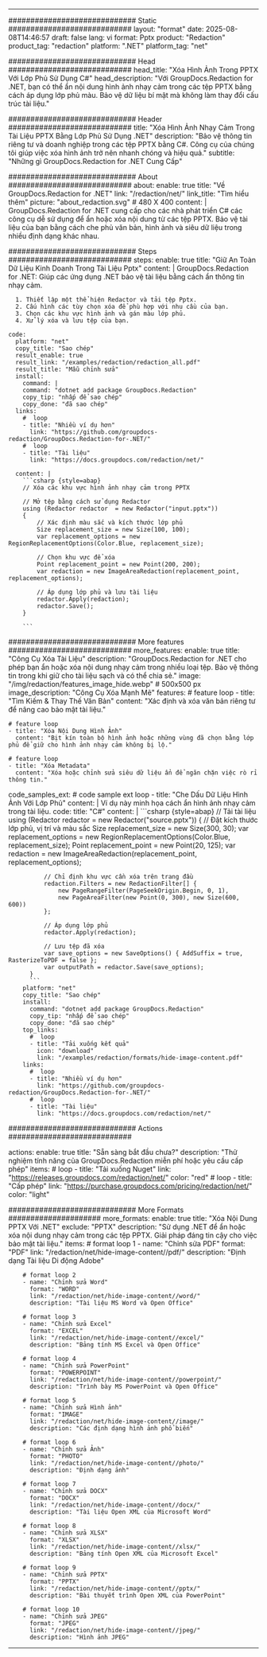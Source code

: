 
---
############################# Static ############################
layout: "format"
date:  2025-08-08T14:46:57
draft: false
lang: vi
format: Pptx
product: "Redaction"
product_tag: "redaction"
platform: ".NET"
platform_tag: "net"

############################# Head ############################
head_title: "Xóa Hình Ảnh Trong PPTX Với Lớp Phủ Sử Dụng C#"
head_description: "Với GroupDocs.Redaction for .NET, bạn có thể ẩn nội dung hình ảnh nhạy cảm trong các tệp PPTX bằng cách áp dụng lớp phủ màu. Bảo vệ dữ liệu bí mật mà không làm thay đổi cấu trúc tài liệu."

############################# Header ############################
title: "Xóa Hình Ảnh Nhạy Cảm Trong Tài Liệu PPTX Bằng Lớp Phủ Sử Dụng .NET" 
description: "Bảo vệ thông tin riêng tư và doanh nghiệp trong các tệp PPTX bằng C#. Công cụ của chúng tôi giúp việc xóa hình ảnh trở nên nhanh chóng và hiệu quả."
subtitle: "Những gì GroupDocs.Redaction for .NET Cung Cấp" 

############################# About ############################
about:
    enable: true
    title: "Về GroupDocs.Redaction for .NET"
    link: "/redaction/net/"
    link_title: "Tìm hiểu thêm"
    picture: "about_redaction.svg" # 480 X 400
    content: |
       GroupDocs.Redaction for .NET cung cấp cho các nhà phát triển C# các công cụ dễ sử dụng để ẩn hoặc xóa nội dung từ các tệp PPTX. Bảo vệ tài liệu của bạn bằng cách che phủ văn bản, hình ảnh và siêu dữ liệu trong nhiều định dạng khác nhau.

############################# Steps ############################
steps:
    enable: true
    title: "Giữ An Toàn Dữ Liệu Kinh Doanh Trong Tài Liệu Pptx"
    content: |
      GroupDocs.Redaction for .NET: Giúp các ứng dụng .NET bảo vệ tài liệu bằng cách ẩn thông tin nhạy cảm.
      
      1. Thiết lập một thể hiện Redactor và tải tệp Pptx.
      2. Cấu hình các tùy chọn xóa để phù hợp với nhu cầu của bạn.
      3. Chọn các khu vực hình ảnh và gán màu lớp phủ.
      4. Xử lý xóa và lưu tệp của bạn.
   
    code:
      platform: "net"
      copy_title: "Sao chép"
      result_enable: true
      result_link: "/examples/redaction/redaction_all.pdf"
      result_title: "Mẫu chỉnh sửa"
      install:
        command: |
        command: "dotnet add package GroupDocs.Redaction"
        copy_tip: "nhấp để sao chép"
        copy_done: "đã sao chép"
      links:
        #  loop
        - title: "Nhiều ví dụ hơn"
          link: "https://github.com/groupdocs-redaction/GroupDocs.Redaction-for-.NET/"
        #  loop
        - title: "Tài liệu"
          link: "https://docs.groupdocs.com/redaction/net/"
          
      content: |
        ```csharp {style=abap}
        // Xóa các khu vực hình ảnh nhạy cảm trong PPTX

        // Mở tệp bằng cách sử dụng Redactor
        using (Redactor redactor  = new Redactor("input.pptx"))
        {
            // Xác định màu sắc và kích thước lớp phủ
            Size replacement_size = new Size(100, 100);
            var replacement_options = new RegionReplacementOptions(Color.Blue, replacement_size);

            // Chọn khu vực để xóa
            Point replacement_point = new Point(200, 200);
            var redaction = new ImageAreaRedaction(replacement_point, replacement_options);
            
            // Áp dụng lớp phủ và lưu tài liệu
            redactor.Apply(redaction);
            redactor.Save();
        }
        
        ```            


############################# More features ############################
more_features:
  enable: true
  title: "Công Cụ Xóa Tài Liệu"
  description: "GroupDocs.Redaction for .NET cho phép bạn ẩn hoặc xóa nội dung nhạy cảm trong nhiều loại tệp. Bảo vệ thông tin trong khi giữ cho tài liệu sạch và có thể chia sẻ."
  image: "/img/redaction/features_image_hide.webp" # 500x500 px
  image_description: "Công Cụ Xóa Mạnh Mẽ"
  features:
    # feature loop
    - title: "Tìm Kiếm & Thay Thế Văn Bản"
      content: "Xác định và xóa văn bản riêng tư để nâng cao bảo mật tài liệu."

    # feature loop
    - title: "Xóa Nội Dung Hình Ảnh"
      content: "Bịt kín toàn bộ hình ảnh hoặc những vùng đã chọn bằng lớp phủ để giữ cho hình ảnh nhạy cảm không bị lộ."

    # feature loop
    - title: "Xóa Metadata"
      content: "Xóa hoặc chỉnh sửa siêu dữ liệu ẩn để ngăn chặn việc rò rỉ thông tin."
      
  code_samples_ext:
    # code sample ext loop
    - title: "Che Dấu Dữ Liệu Hình Ảnh Với Lớp Phủ"
      content: |
        Ví dụ này minh họa cách ẩn hình ảnh nhạy cảm trong tài liệu.
      code:
        title: "C#"
        content: |
          ```csharp {style=abap}
          //  Tải tài liệu
          using (Redactor redactor  = new Redactor("source.pptx"))
          {
              // Đặt kích thước lớp phủ, vị trí và màu sắc
              Size replacement_size = new Size(300, 30);
              var replacement_options = new RegionReplacementOptions(Color.Blue, replacement_size);
              Point replacement_point = new Point(20, 125);
              var redaction = new ImageAreaRedaction(replacement_point, replacement_options);
 
              // Chỉ định khu vực cần xóa trên trang đầu
              redaction.Filters = new RedactionFilter[] {
                  new PageRangeFilter(PageSeekOrigin.Begin, 0, 1),
                  new PageAreaFilter(new Point(0, 300), new Size(600, 600))
              };

              // Áp dụng lớp phủ
              redactor.Apply(redaction);

              // Lưu tệp đã xóa
              var save_options = new SaveOptions() { AddSuffix = true, RasterizeToPDF = false };
              var outputPath = redactor.Save(save_options);
          }
          ```
        platform: "net"
        copy_title: "Sao chép"
        install:
          command: "dotnet add package GroupDocs.Redaction"
          copy_tip: "nhấp để sao chép"
          copy_done: "đã sao chép"
        top_links:
          #  loop
          - title: "Tải xuống kết quả"
            icon: "download"
            link: "/examples/redaction/formats/hide-image-content.pdf"
        links:
          #  loop
          - title: "Nhiều ví dụ hơn"
            link: "https://github.com/groupdocs-redaction/GroupDocs.Redaction-for-.NET/"
          #  loop
          - title: "Tài liệu"
            link: "https://docs.groupdocs.com/redaction/net/"


############################# Actions ############################

actions:
  enable: true
  title: "Sẵn sàng bắt đầu chưa?"
  description: "Thử nghiệm tính năng của GroupDocs.Redaction miễn phí hoặc yêu cầu cấp phép"
  items:
    #  loop
    - title: "Tải xuống Nuget"
      link: "https://releases.groupdocs.com/redaction/net/"
      color: "red"
        #  loop
    - title: "Cấp phép"
      link: "https://purchase.groupdocs.com/pricing/redaction/net/"
      color: "light"


############################# More Formats #####################
more_formats:
    enable: true
    title: "Xóa Nội Dung PPTX Với .NET"
    exclude: "PPTX"
    description: "Sử dụng .NET để ẩn hoặc xóa nội dung nhạy cảm trong các tệp PPTX. Giải pháp đáng tin cậy cho việc bảo mật tài liệu."
    items: 
        # format loop 1
        - name: "Chỉnh sửa PDF"
          format: "PDF"
          link: "/redaction/net/hide-image-content//pdf/"
          description: "Định dạng Tài liệu Di động Adobe"

        # format loop 2
        - name: "Chỉnh sửa Word"
          format: "WORD"
          link: "/redaction/net/hide-image-content//word/"
          description: "Tài liệu MS Word và Open Office"
          
        # format loop 3
        - name: "Chỉnh sửa Excel"
          format: "EXCEL"
          link: "/redaction/net/hide-image-content//excel/"
          description: "Bảng tính MS Excel và Open Office"

        # format loop 4
        - name: "Chỉnh sửa PowerPoint"
          format: "POWERPOINT"
          link: "/redaction/net/hide-image-content//powerpoint/"
          description: "Trình bày MS PowerPoint và Open Office"

        # format loop 5
        - name: "Chỉnh sửa Hình ảnh"
          format: "IMAGE"
          link: "/redaction/net/hide-image-content//image/"
          description: "Các định dạng hình ảnh phổ biến"

        # format loop 6
        - name: "Chỉnh sửa Ảnh"
          format: "PHOTO"
          link: "/redaction/net/hide-image-content//photo/"
          description: "Định dạng ảnh"

        # format loop 7
        - name: "Chỉnh sửa DOCX"
          format: "DOCX"
          link: "/redaction/net/hide-image-content//docx/"
          description: "Tài liệu Open XML của Microsoft Word"
          
        # format loop 8
        - name: "Chỉnh sửa XLSX"
          format: "XLSX"
          link: "/redaction/net/hide-image-content//xlsx/"
          description: "Bảng tính Open XML của Microsoft Excel"
          
        # format loop 9
        - name: "Chỉnh sửa PPTX"
          format: "PPTX"
          link: "/redaction/net/hide-image-content//pptx/"
          description: "Bài thuyết trình Open XML của PowerPoint"

        # format loop 10
        - name: "Chỉnh sửa JPEG"
          format: "JPEG"
          link: "/redaction/net/hide-image-content//jpeg/"
          description: "Hình ảnh JPEG"


---